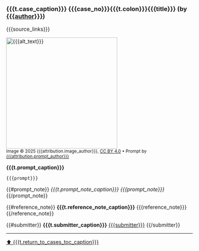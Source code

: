 <a id="cases-{{{case_no}}}"></a>
### {{{t.case_caption}}} {{{case_no}}}{{{t.colon}}}{{{title}}} (by [{{{author}}}]({{{author_link}}}))

{{{source_links}}}

<img src="cases/{{{case_no}}}/{{{image}}}" width="300" alt="{{{alt_text}}}"><br>
<sub>Image © 2025 {{{attribution.image_author}}}, <a href="https://creativecommons.org/licenses/by/4.0/">CC BY 4.0</a> • Prompt by <a href="{{{attribution.prompt_author_link}}}">{{{attribution.prompt_author}}}</a></sub>

**{{{t.prompt_caption}}}**

```
{{{prompt}}}
```

{{#prompt_note}}
*{{{t.prompt_note_caption}}} {{{prompt_note}}}*
{{/prompt_note}}

{{#reference_note}}
**{{{t.reference_note_caption}}}** {{{reference_note}}}
{{/reference_note}}

{{#submitter}}
**{{{t.submitter_caption}}}** [{{{submitter}}}]({{{submitter_link}}})
{{/submitter}}

---

[⬆️ {{{t.return_to_cases_toc_caption}}}](#cases-toc)
